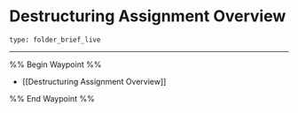 # Destructuring Assignment Overview
 
```ccard
type: folder_brief_live
```
 
---

%% Begin Waypoint %%
- [[Destructuring Assignment Overview]]

%% End Waypoint %%